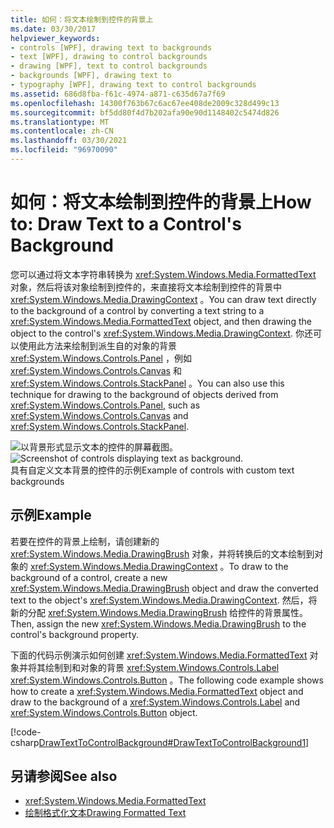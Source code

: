 ```yaml
---
title: 如何：将文本绘制到控件的背景上
ms.date: 03/30/2017
helpviewer_keywords:
- controls [WPF], drawing text to backgrounds
- text [WPF], drawing to control backgrounds
- drawing [WPF], text to control backgrounds
- backgrounds [WPF], drawing text to
- typography [WPF], drawing text to control backgrounds
ms.assetid: 686d8fba-f61c-4974-a871-c635d67a7f69
ms.openlocfilehash: 14300f763b67c6ac67ee408de2009c328d499c13
ms.sourcegitcommit: bf5dd80f4d7b202afa90e90d1148402c5474d826
ms.translationtype: MT
ms.contentlocale: zh-CN
ms.lasthandoff: 03/30/2021
ms.locfileid: "96970090"
---
```

# <a name="how-to-draw-text-to-a-controls-background"></a><span data-ttu-id="8fc5f-102">如何：将文本绘制到控件的背景上</span><span class="sxs-lookup"><span data-stu-id="8fc5f-102">How to: Draw Text to a Control's Background</span></span>
<span data-ttu-id="8fc5f-103">您可以通过将文本字符串转换为 <xref:System.Windows.Media.FormattedText> 对象，然后将该对象绘制到控件的，来直接将文本绘制到控件的背景中 <xref:System.Windows.Media.DrawingContext> 。</span><span class="sxs-lookup"><span data-stu-id="8fc5f-103">You can draw text directly to the background of a control by converting a text string to a <xref:System.Windows.Media.FormattedText> object, and then drawing the object to the control's <xref:System.Windows.Media.DrawingContext>.</span></span> <span data-ttu-id="8fc5f-104">你还可以使用此方法来绘制到派生自的对象的背景 <xref:System.Windows.Controls.Panel> ，例如 <xref:System.Windows.Controls.Canvas> 和 <xref:System.Windows.Controls.StackPanel> 。</span><span class="sxs-lookup"><span data-stu-id="8fc5f-104">You can also use this technique for drawing to the background of objects derived from <xref:System.Windows.Controls.Panel>, such as <xref:System.Windows.Controls.Canvas> and <xref:System.Windows.Controls.StackPanel>.</span></span>  
  
 <span data-ttu-id="8fc5f-105">![以背景形式显示文本的控件的屏幕截图。](./media/how-to-draw-text-to-a-control-background/draw-text-background.png "DrawText2Background01")</span><span class="sxs-lookup"><span data-stu-id="8fc5f-105">![Screenshot of controls displaying text as background.](./media/how-to-draw-text-to-a-control-background/draw-text-background.png "DrawText2Background01")</span></span>  
<span data-ttu-id="8fc5f-106">具有自定义文本背景的控件的示例</span><span class="sxs-lookup"><span data-stu-id="8fc5f-106">Example of controls with custom text backgrounds</span></span>  
  
## <a name="example"></a><span data-ttu-id="8fc5f-107">示例</span><span class="sxs-lookup"><span data-stu-id="8fc5f-107">Example</span></span>  
 <span data-ttu-id="8fc5f-108">若要在控件的背景上绘制，请创建新的 <xref:System.Windows.Media.DrawingBrush> 对象，并将转换后的文本绘制到对象的 <xref:System.Windows.Media.DrawingContext> 。</span><span class="sxs-lookup"><span data-stu-id="8fc5f-108">To draw to the background of a control, create a new <xref:System.Windows.Media.DrawingBrush> object and draw the converted text to the object's <xref:System.Windows.Media.DrawingContext>.</span></span> <span data-ttu-id="8fc5f-109">然后，将新的分配 <xref:System.Windows.Media.DrawingBrush> 给控件的背景属性。</span><span class="sxs-lookup"><span data-stu-id="8fc5f-109">Then, assign the new <xref:System.Windows.Media.DrawingBrush> to the control's background property.</span></span>  
  
 <span data-ttu-id="8fc5f-110">下面的代码示例演示如何创建 <xref:System.Windows.Media.FormattedText> 对象并将其绘制到和对象的背景 <xref:System.Windows.Controls.Label> <xref:System.Windows.Controls.Button> 。</span><span class="sxs-lookup"><span data-stu-id="8fc5f-110">The following code example shows how to create a <xref:System.Windows.Media.FormattedText> object and draw to the background of a <xref:System.Windows.Controls.Label> and <xref:System.Windows.Controls.Button> object.</span></span>  
  
 [!code-csharp[DrawTextToControlBackground#DrawTextToControlBackground1](~/samples/snippets/csharp/VS_Snippets_Wpf/DrawTextToControlBackground/CSHARP/Window1.xaml.cs#drawtexttocontrolbackground1)]  
  
## <a name="see-also"></a><span data-ttu-id="8fc5f-111">另请参阅</span><span class="sxs-lookup"><span data-stu-id="8fc5f-111">See also</span></span>

- <xref:System.Windows.Media.FormattedText>
- [<span data-ttu-id="8fc5f-112">绘制格式化文本</span><span class="sxs-lookup"><span data-stu-id="8fc5f-112">Drawing Formatted Text</span></span>](drawing-formatted-text.md)
